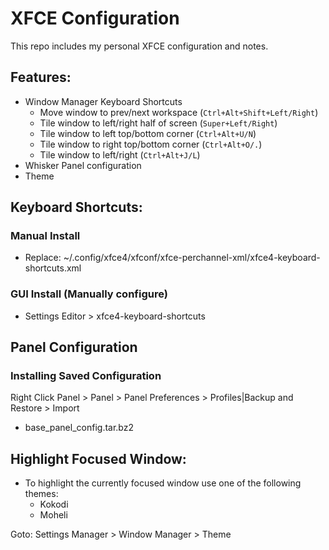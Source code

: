# XFCE Configuration


This repo includes my personal XFCE configuration and notes.

## Features:

- Window Manager Keyboard Shortcuts
  - Move window to prev/next workspace (`Ctrl+Alt+Shift+Left/Right`)
  - Tile window to left/right half of screen (`Super+Left/Right`)
  - Tile window to left top/bottom corner (`Ctrl+Alt+U/N`)
  - Tile window to right top/bottom corner (`Ctrl+Alt+O/.`)
  - Tile window to left/right (`Ctrl+Alt+J/L`)
- Whisker Panel configuration
- Theme

## Keyboard Shortcuts:

### Manual Install
- Replace: ~/.config/xfce4/xfconf/xfce-perchannel-xml/xfce4-keyboard-shortcuts.xml

### GUI Install (Manually configure)
- Settings Editor > xfce4-keyboard-shortcuts

## Panel Configuration

### Installing Saved Configuration

Right Click Panel > Panel > Panel Preferences > Profiles|Backup and Restore > Import 

- base_panel_config.tar.bz2 

## Highlight Focused Window:

- To highlight the currently focused window use one of the following themes:
    - Kokodi
    - Moheli

Goto: Settings Manager > Window Manager > Theme
